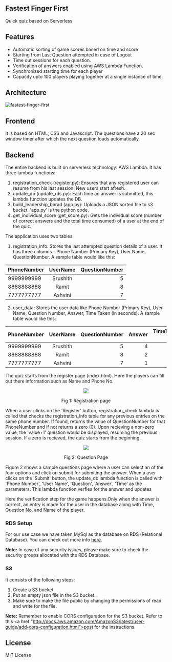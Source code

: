 ## Fastest Finger First 

Quick quiz based on Serverless

## Features

* Automatic sorting of game scores based on time and score
* Starting from Last Question attempted in case of Logout
* Time out sessions for each question.
* Verification of answers enabled using AWS Lambda Function. 
* Synchronized starting time for each player
* Capacity upto 100 players playing together at a single instance of time.

## Architecture

![fastest-finger-first](https://user-images.githubusercontent.com/8342133/31328546-6f49ea64-acf3-11e7-9408-b066368cb979.png)

## Frontend

It is based on HTML, CSS and Javascript. The questions have a 20 sec window timer after which the next question loads automatically.

## Backend

The entire backend is built on serverless technology: AWS Lambda. It has three lambda functions:
1. registration_check (register.py): Ensures that any registered user can resume from his last session. New users start afresh.
2. update_db (update_rds.py): Each time an answer is submitted, this lambda function updates the DB. 
3. build_leadership_borad (app.py): Uploads a JSON sorted file to s3 bucket. 'app.py' is the python code.
4. get_individual_score (get_score.py): Gets the individual score (number of correct answers and the total time consumed) of a user at the end of the quiz. 

The application uses two tables: 
1. registration_info: Stores the last attempted question details of a user. It has three columns - Phone Number (Primary Key), User Name, QuestionNumber. A sample table would like this:

|   PhoneNumber  |  UserName  | QuestionNumber |
|----------------|:----------:|---------------:|
|   9999999999   |  Srushith  |       5        |
|   8888888888   |  Ramit     |       8        |
|   7777777777   |  Ashvini   |       7        |


2. user_data: Stores the user data like Phone Number (Primary Key), User Name, Question Number, Answer, Time Taken (in seconds). A sample table would like this:


|  PhoneNumber   |  UserName  | QuestionNumber | Answer | TimeTaken (s) |
|----------------|:----------:|---------------:|-------:|--------------:|
|   9999999999   |  Srushith  |       5        |   4    |      15       |
|   8888888888   |  Ramit     |       8        |   2    |       8       |
|   7777777777   |  Ashvini   |       7        |   1    |      11       |


The quiz starts from the register page (index.html). Here the players can fill out there information such as Name and Phone No.

<div align="center"><img src ="https://user-images.githubusercontent.com/23396903/31439175-deaa76d8-aea8-11e7-811a-527b9f5e4d29.PNG" /></div>
<div align="center"><p>Fig 1: Registration page</p></div>

When a user clicks on the 'Register' button, registration_check lambda is called that checks the registration_info table for any previous entries on the same phone number. If found, returns the value of QuestionNumber for that PhoneNumber and if not returns a zero (0). 
Upon recieving a non-zero value, the 'value+1' question would be displayed, resuming the previous session. If a zero is recieved, the quiz starts from the beginning. 

<div align="center"><img src ="https://user-images.githubusercontent.com/23396903/31440343-346b6f1a-aead-11e7-910f-17a41e9cb09e.PNG" /></div>
<div align="center"><p>Fig 2: Question Page</p></div>


Figure 2 shows a sample questions page where a user can select an of the four options and click on submit for submiting the answer. When a user clicks on the 'Submit' button, the update_db lambda function is called with 'Phone Number', 'User Name', 'Question', 'Answer', 'Time' as the parameters. This lambda function verfies for the answer and updates 

Here the verification step for the game happens.Only when the answer is correct, an entry is made for the user in the database along with Time, Question No. and Name of the player.

### RDS Setup

For our use case we have taken MySql as the database on RDS (Relational Database). You can check out more info [here](http://docs.aws.amazon.com/AmazonRDS/latest/UserGuide/CHAP_MySQL.html). 

**Note:** In case of any security issues, please make sure to check the security groups allocated with the RDS Database.

### S3

It consists of the following steps:

1. Create a S3 bucket.
2. Put an empty json file in the S3 bucket.
3. Make sure to make the file public by changing the permissions of read and write for the file.

**Note:** Remember to enable CORS configuration for the S3 bucket. Refer to this <a href "http://docs.aws.amazon.com/AmazonS3/latest/user-guide/add-cors-configuration.html">post</a> for the instructions. 

## License

MIT License
